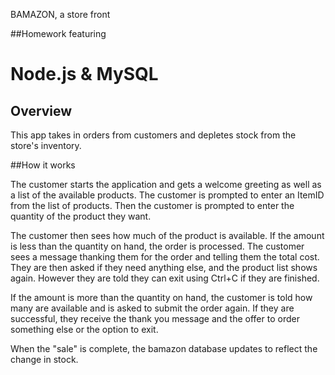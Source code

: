 BAMAZON, a store front

##Homework featuring
# Node.js & MySQL

## Overview

This app takes in orders from customers and depletes stock from the store's inventory. 

##How it works

The customer starts the application and gets a welcome greeting as well as a list of the available products.  The customer is prompted to enter an ItemID from the list of products.  Then the customer is prompted to enter the quantity of the product they want.

The customer then sees how much of the product is available.
  If the amount is less than the quantity on hand, the order is processed.  The customer sees a message thanking them for the order and telling them the total cost.  They are then asked if they need anything else, and the product list shows again.  However they are told they can exit using Ctrl+C if they are finished.

  If the amount is more than the quantity on hand, the customer is told how many are available and is asked to submit the order again.  If they are successful, they receive the thank you message and the offer to order something else or the option to exit.
  
  When the "sale" is complete, the bamazon database updates to reflect the change in stock.








